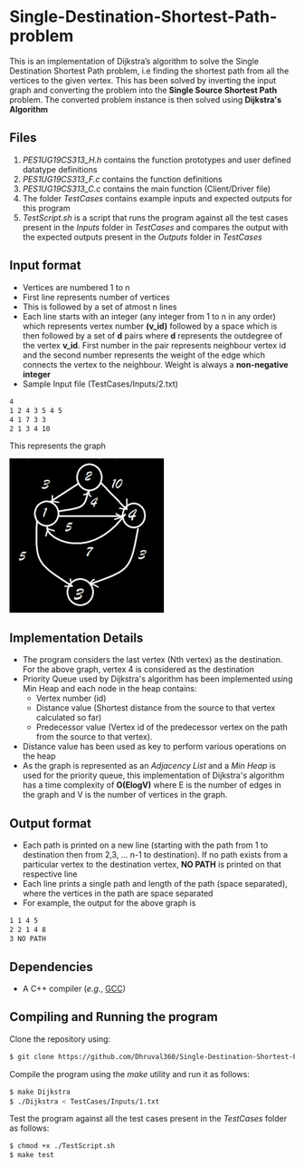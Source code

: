 # Single-Destination-Shortest-Path-problem
This is an implementation of Dijkstra’s algorithm to solve the Single Destination Shortest Path problem, i.e finding the shortest path from all the vertices to the given vertex.
This has been solved by inverting the input graph and converting the problem into the **Single Source Shortest Path** problem.
The converted problem instance is then solved using **Dijkstra's Algorithm**



## Files
1. *PES1UG19CS313_H.h* contains the function prototypes and user defined datatype definitions
2. *PES1UG19CS313_F.c* contains the function definitions
3. *PES1UG19CS313_C.c* contains the main function (Client/Driver file)
4. The folder *TestCases* contains example inputs and expected outputs for this program
5. *TestScript.sh* is a script that runs the program against all the test cases present in the *Inputs* folder in *TestCases* and compares the output with the expected outputs present in the *Outputs* folder in *TestCases*

## Input format
* Vertices are numbered 1 to n
* First line represents number of vertices
* This is followed by a set of atmost n lines
* Each line starts with an integer (any integer from 1 to n in any order) which represents vertex number **(v_id)** followed by a space which is then followed by a set of **d** pairs where **d** represents the outdegree of the vertex **v_id**. First number in the pair represents neighbour vertex id and the second number represents the weight of the edge which connects the vertex to the neighbour. Weight is always a **non-negative integer**
* Sample Input file (TestCases/Inputs/2.txt)
```
4
1 2 4 3 5 4 5
4 1 7 3 3
2 1 3 4 10
```
This represents the graph

![Graph](Graph.png)


## Implementation Details
* The program considers the last vertex (Nth vertex) as the destination. For the above graph, vertex 4 is considered as the destination
* Priority Queue used by Dijkstra's algorithm has been implemented using Min Heap and each node in the heap contains:
    - Vertex number (id)
    - Distance value (Shortest distance from the source to that vertex calculated so far)
    - Predecessor value (Vertex id of the predecessor vertex on the path from the source to that vertex). 
* Distance value has been used as key to perform various operations on the heap
* As the graph is represented as an *Adjacency List* and a *Min Heap* is used for the priority queue, this implementation of Dijkstra's algorithm has a time complexity of **O(ElogV)** where E is the number of edges in the graph and V is the number of vertices in the graph.


## Output format
* Each path is printed on a new line (starting with the path from 1 to destination then from 2,3, ... n-1 to destination). If no path exists from a particular vertex to the destination vertex, **NO PATH** is printed on that respective line
* Each line prints a single path and length of the path (space
separated), where the vertices in the path are space separated
* For example, the output for the above graph is
```
1 1 4 5
2 2 1 4 8
3 NO PATH
```

## Dependencies
- A C++ compiler (*e.g.*, [GCC](http://gcc.gnu.org/))

## Compiling and Running the program
Clone the repository using:

```bash
$ git clone https://github.com/Dhruval360/Single-Destination-Shortest-Path-problem.git
```

Compile the program using the *make* utility and run it as follows:

```bash
$ make Dijkstra
$ ./Dijkstra < TestCases/Inputs/1.txt
```

Test the program against all the test cases present in the *TestCases* folder as follows:
```
$ chmod +x ./TestScript.sh
$ make test
```